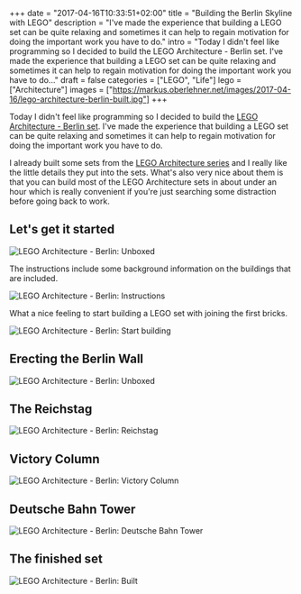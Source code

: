 +++
date = "2017-04-16T10:33:51+02:00"
title = "Building the Berlin Skyline with LEGO"
description = "I've made the experience that building a LEGO set can be quite relaxing and sometimes it can help to regain motivation for doing the important work you have to do."
intro = "Today I didn't feel like programming so I decided to build the LEGO Architecture - Berlin set. I've made the experience that building a LEGO set can be quite relaxing and sometimes it can help to regain motivation for doing the important work you have to do..."
draft = false
categories = ["LEGO", "Life"]
lego = ["Architecture"]
images = ["https://markus.oberlehner.net/images/2017-04-16/lego-architecture-berlin-built.jpg"]
+++

Today I didn't feel like programming so I decided to build the [LEGO Architecture - Berlin set](http://amzn.to/2ozUx4Q). I've made the experience that building a LEGO set can be quite relaxing and sometimes it can help to regain motivation for doing the important work you have to do.

I already built some sets from the [LEGO Architecture series](http://amzn.to/2oA24km) and I really like the little details they put into the sets. What's also very nice about them is that you can build most of the LEGO Architecture sets in about under an hour which is really convenient if you're just searching some distraction before going back to work.

## Let's get it started

![LEGO Architecture - Berlin: Unboxed](/images/2017-04-16/lego-architecture-berlin-unboxed.jpg)

The instructions include some background information on the buildings that are included.

![LEGO Architecture - Berlin: Instructions](/images/2017-04-16/lego-architecture-berlin-instructions.jpg)

What a nice feeling to start building a LEGO set with joining the first bricks.

![LEGO Architecture - Berlin: Start building](/images/2017-04-16/lego-architecture-berlin-building.jpg)

## Erecting the Berlin Wall

![LEGO Architecture - Berlin: Unboxed](/images/2017-04-16/lego-architecture-berlin-wall.jpg)

## The Reichstag

![LEGO Architecture - Berlin: Reichstag](/images/2017-04-16/lego-architecture-berlin-reichstag.jpg)

## Victory Column

![LEGO Architecture - Berlin: Victory Column](/images/2017-04-16/lego-architecture-berlin-victory-column.jpg)

## Deutsche Bahn Tower

![LEGO Architecture - Berlin: Deutsche Bahn Tower](/images/2017-04-16/lego-architecture-berlin-deutsche-bahn-tower.jpg)

## The finished set

![LEGO Architecture - Berlin: Built](/images/2017-04-16/lego-architecture-berlin-built.jpg)
